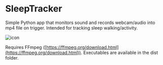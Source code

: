 # SleepTracker
Simple Python app that monitors sound and records webcam/audio into mp4 file on trigger. Intended for tracking sleep walking/activity.

![icon](https://github.com/user-attachments/assets/ea629564-3d0f-4e9b-b074-fb4596b4b27b)

Requires FFmpeg ([https://ffmpeg.org/download.html](https://ffmpeg.org/download.html)). 
Executables are available in the dist folder.
